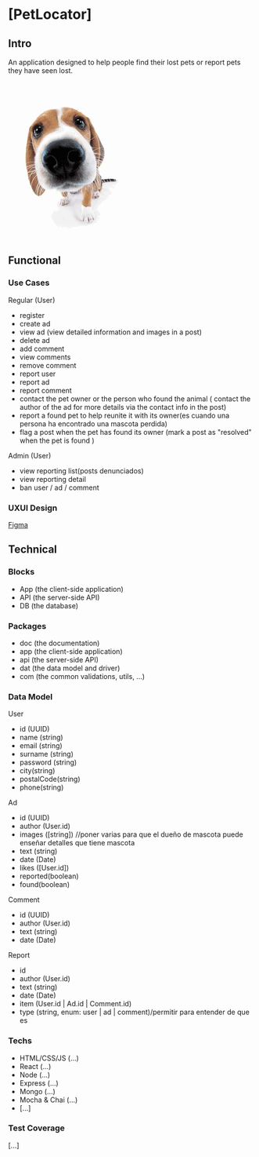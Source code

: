 # [PetLocator]

## Intro

An application designed to help people find their lost pets or report pets they have seen lost.

![alt text](image.png)


## Functional

### Use Cases

 Regular (User)
- register
- create ad
- view ad (view detailed information and images in a post)
- delete ad
- add comment
- view comments
- remove comment
- report user
- report ad
- report comment
- contact the pet owner or the person who found the animal ( contact the author of the ad for more details via the contact info in the post)
- report a found pet to help reunite it with its owner(es cuando una persona ha encontrado una mascota perdida)
- flag a post when the pet has found its owner (mark a post as "resolved" when the pet is found )

Admin (User)
- view reporting list(posts denunciados)
- view reporting detail
- ban user / ad / comment



### UXUI Design

[Figma](https://www.figma.com/proto/SdVTeLToZLgnrZbtUUohRJ/PetLocator?node-id=4-3&node-type=canvas&t=MA0wRU9n3uCKroh6-0&scaling=scale-down&content-scaling=fixed&page-id=0%3A1)

## Technical

### Blocks

- App (the client-side application)
- API (the server-side API)
- DB (the database)

### Packages

- doc (the documentation)
- app (the client-side application)
- api (the server-side API)
- dat (the data model and driver)
- com (the common validations, utils, ...)

### Data Model

User
- id (UUID)
- name (string)
- email (string)
- surname (string)
- password (string)
- city(string)
- postalCode(string)
- phone(string)

Ad
- id (UUID)
- author (User.id)
- images ([string]) //poner varias para que el dueño de mascota puede enseñar detalles que tiene mascota
- text (string)
- date (Date)
- likes ([User.id])
- reported(boolean)
- found(boolean)

Comment 
 - id (UUID)
 - author (User.id)
 - text (string)
 - date (Date) 

Report
  - id
 - author (User.id)
  - text (string)
 - date (Date) 
 - item (User.id | Ad.id | Comment.id)
 - type (string, enum: user | ad | comment)/permitir para entender de que es

### Techs

- HTML/CSS/JS (...)
- React (...)
- Node (...)
- Express (...)
- Mongo (...)
- Mocha & Chai (...)
- [...]

### Test Coverage

[...]